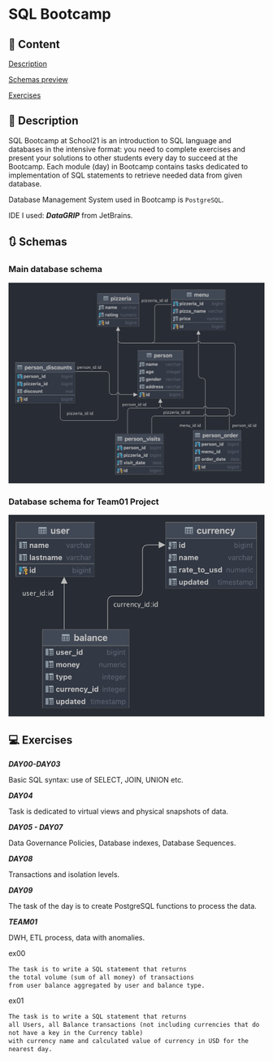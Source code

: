 # SQL Bootcamp

## 📄 Content

[Description](https://github.com/idvairaz/SQL-Bootcamp#-description)

[Schemas preview](https://github.com/idvairaz/SQL-Bootcamp#-schemas)

[Exercises](https://github.com/idvairaz/SQL-Bootcamp#-exercises)


## 📝 Description
SQL Bootcamp at School21 is an introduction to SQL language and databases in the intensive format: you need to complete exercises and present your solutions to other students every day to succeed at the Bootcamp.
Each module (day) in Bootcamp contains tasks dedicated to implementation of SQL statements to retrieve needed data from given database.

Database Management System used in Bootcamp is <code>PostgreSQL</code>.

IDE I used: ***DataGRIP*** from JetBrains.

## 🔃 Schemas

### Main database schema

<img style="width: 580px" src="info/imgs/DB_schema.png">

### Database schema for Team01 Project

<img style="width: 580px" src="info/imgs/DB_schema_Team01.png">

## 💻 Exercises

***DAY00-DAY03***

Basic SQL syntax: use of SELECT, JOIN, UNION etc.

***DAY04***

Task is dedicated to virtual views and physical snapshots of data.

***DAY05 - DAY07***

 Data Governance Policies, Database indexes, Database Sequences.

***DAY08***

Transactions and isolation levels.

***DAY09***

The task of the day is to create PostgreSQL functions to process the data.

***TEAM01***

DWH, ETL process, data with anomalies.

ex00

```
The task is to write a SQL statement that returns 
the total volume (sum of all money) of transactions 
from user balance aggregated by user and balance type.
```

ex01

```
The task is to write a SQL statement that returns
all Users, all Balance transactions (not including currencies that do not have a key in the Currency table) 
with currency name and calculated value of currency in USD for the nearest day.
```
